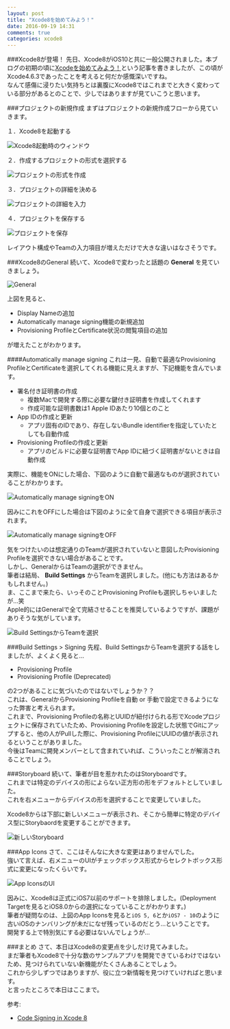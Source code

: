 ```yaml
---
layout: post
title: "Xcode8を始めてみよう！"
date: 2016-09-19 14:31
comments: true
categories: xcode8
---
```


###Xcode8が登場！
先日、Xcode8がiOS10と共に一般公開されました。本ブログの初期の頃に[Xcodeを始めてみよう！](http://grandbig.github.io/blog/2013/09/05/start-xcode/)という記事を書きましたが、この頃がXcode4.6.3であったことを考えると何だか感慨深いですね。  
なんて感傷に浸りたい気持ちとは裏腹にXcode8ではこれまでと大きく変わっている部分があるとのことで、少しではありますが見ていこうと思います。  

<!-- more -->

###プロジェクトの新規作成
まずはプロジェクトの新規作成フローから見ていきます。  

１．Xcode8を起動する  

![Xcode8起動時のウィンドウ](/images/xcode8_1.png)  

２．作成するプロジェクトの形式を選択する  

![プロジェクトの形式を作成](/images/xcode8_2.png)  

３．プロジェクトの詳細を決める  

![プロジェクトの詳細を入力](/images/xcode8_3.png)  

４．プロジェクトを保存する  

![プロジェクトを保存](/images/xcode8_4.png)  

レイアウト構成やTeamの入力項目が増えただけで大きな違いはなさそうです。  

###Xcode8のGeneral
続いて、Xcode8で変わったと話題の **General** を見ていきましょう。  

![General](/images/xcode8_5.png)  

上図を見ると、  

* Display Nameの追加  
* Automatically manage signing機能の新規追加  
* Provisioning ProfileとCertificate状況の閲覧項目の追加  

が増えたことがわかります。  

####Automatically manage signing
これは一見、自動で最適なProvisioning ProfileとCertificateを選択してくれる機能に見えますが、下記機能を含んでいます。  

* 署名付き証明書の作成  
  * 複数Macで開発する際に必要な鍵付き証明書を作成してくれます  
  * 作成可能な証明書数は1 Apple IDあたり10個とのこと  
* App IDの作成と更新  
  * アプリ固有のIDであり、存在しないBundle identifierを指定していたとしても自動作成  
* Provisioning Profileの作成と更新  
  * アプリのビルドに必要な証明書でApp IDに紐づく証明書がないときは自動作成  

実際に、機能をONにした場合、下図のように自動で最適なものが選択されていることがわかります。  

![Automatically manage signingをON](/images/xcode8_6.png)  

因みにこれをOFFにした場合は下図のように全て自身で選択できる項目が表示されます。  

![Automatically manage signingをOFF](/images/xcode8_7.png)  

気をつけたいのは想定通りのTeamが選択されていないと意図したProvisioning Profileを選択できない場合があることです。  
しかし、GeneralからはTeamの選択ができません。  
筆者は結局、 **Build Settings** からTeamを選択しました。(他にも方法はあるかもしれません。)  
ま、ここまで来たら、いっそのことProvisioning Profileも選択しちゃいましたが...笑  
Apple的にはGeneralで全て完結させることを推奨しているようですが、課題がありそうな気がしています。  

![Build SettingsからTeamを選択](/images/xcode8_8.png)  

###Build Settings > Signing
先程、Build SettingsからTeamを選択する話をしましたが、よくよく見ると...  

* Provisioning Profile  
* Provisioning Profile (Deprecated)  

の2つがあることに気づいたのではないでしょうか？？  
これは、GeneralからProvisioning Profileを自動 or 手動で設定できるようになった弊害と考えられます。  
これまで、Provisioning Profileの名称とUUIDが紐付けられる形でXcodeプロジェクトに保存されていたため、Provisioning Profileを設定した状態でGitにアップすると、他の人がPullした際に、Provisioning ProfileにUUIDの値が表示されるということがありました。  
今後はTeamに開発メンバーとして含まれていれば、こういったことが解消されることでしょう。  

###Storyboard
続いて、筆者が目を惹かれたのはStoryboardです。  
これまでは特定のデバイスの形によらない正方形の形をデフォルトとしていました。  
これを右メニューからデバイスの形を選択することで変更していました。  

Xcode8からは下部に新しいメニューが表示され、そこから簡単に特定のデバイス型にStorybaordを変更することができます。  

![新しいStoryboard](/images/xcode8_9.png)  

###App Icons
さて、ここはそんなに大きな変更はありませんでした。  
強いて言えば、右メニューのUIがチェックボックス形式からセレクトボックス形式に変更になったくらいです。  

![App IconsのUI](/images/xcode8_10.png)  

因みに、Xcode8は正式にiOS7以前のサポートを排除しました。(Deployment Targetを見るとiOS8.0からの選択になっていることがわかります。)  
筆者が疑問なのは、上図のApp Iconsを見ると`iOS 5, 6`とか`iOS7 - 10`のように古いiOSのナンバリングが未だになぜ残っているのだとう...ということです。  
開発する上で特別気にする必要はないんでしょうが...  

###まとめ
さて、本日はXcode8の変更点を少しだけ見てみました。  
まだ筆者もXcode8で十分な数のサンプルアプリを開発できているわけではないため、見つけられていない新機能がたくさんあることでしょう。  
これから少しずつではありますが、役に立つ新情報を見つけていければと思います。  
と言ったところで本日はここまで。  


参考:  

* [Code Signing in Xcode 8](https://possiblemobile.com/2016/06/code-signing-xcode-8/)  




